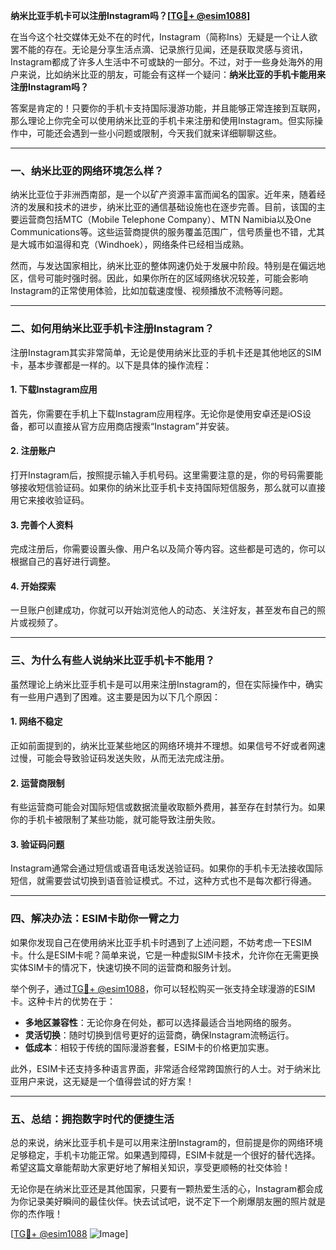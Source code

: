 **纳米比亚手机卡可以注册Instagram吗？[[TG💪+ @esim1088](https://t.me/s/esim1088)]**

在当今这个社交媒体无处不在的时代，Instagram（简称Ins）无疑是一个让人欲罢不能的存在。无论是分享生活点滴、记录旅行见闻，还是获取灵感与资讯，Instagram都成了许多人生活中不可或缺的一部分。不过，对于一些身处海外的用户来说，比如纳米比亚的朋友，可能会有这样一个疑问：**纳米比亚的手机卡能用来注册Instagram吗？**

答案是肯定的！只要你的手机卡支持国际漫游功能，并且能够正常连接到互联网，那么理论上你完全可以使用纳米比亚的手机卡来注册和使用Instagram。但实际操作中，可能还会遇到一些小问题或限制，今天我们就来详细聊聊这些。

---

### **一、纳米比亚的网络环境怎么样？**

纳米比亚位于非洲西南部，是一个以矿产资源丰富而闻名的国家。近年来，随着经济的发展和技术的进步，纳米比亚的通信基础设施也在逐步完善。目前，该国的主要运营商包括MTC（Mobile Telephone Company）、MTN Namibia以及One Communications等。这些运营商提供的服务覆盖范围广，信号质量也不错，尤其是大城市如温得和克（Windhoek），网络条件已经相当成熟。

然而，与发达国家相比，纳米比亚的整体网速仍处于发展中阶段。特别是在偏远地区，信号可能时强时弱。因此，如果你所在的区域网络状况较差，可能会影响Instagram的正常使用体验，比如加载速度慢、视频播放不流畅等问题。

---

### **二、如何用纳米比亚手机卡注册Instagram？**

注册Instagram其实非常简单，无论是使用纳米比亚的手机卡还是其他地区的SIM卡，基本步骤都是一样的。以下是具体的操作流程：

#### **1. 下载Instagram应用**
首先，你需要在手机上下载Instagram应用程序。无论你是使用安卓还是iOS设备，都可以直接从官方应用商店搜索“Instagram”并安装。

#### **2. 注册账户**
打开Instagram后，按照提示输入手机号码。这里需要注意的是，你的号码需要能够接收短信验证码。如果你的纳米比亚手机卡支持国际短信服务，那么就可以直接用它来接收验证码。

#### **3. 完善个人资料**
完成注册后，你需要设置头像、用户名以及简介等内容。这些都是可选的，你可以根据自己的喜好进行调整。

#### **4. 开始探索**
一旦账户创建成功，你就可以开始浏览他人的动态、关注好友，甚至发布自己的照片或视频了。

---

### **三、为什么有些人说纳米比亚手机卡不能用？**

虽然理论上纳米比亚手机卡是可以用来注册Instagram的，但在实际操作中，确实有一些用户遇到了困难。这主要是因为以下几个原因：

#### **1. 网络不稳定**
正如前面提到的，纳米比亚某些地区的网络环境并不理想。如果信号不好或者网速过慢，可能会导致验证码发送失败，从而无法完成注册。

#### **2. 运营商限制**
有些运营商可能会对国际短信或数据流量收取额外费用，甚至存在封禁行为。如果你的手机卡被限制了某些功能，就可能导致注册失败。

#### **3. 验证码问题**
Instagram通常会通过短信或语音电话发送验证码。如果你的手机卡无法接收国际短信，就需要尝试切换到语音验证模式。不过，这种方式也不是每次都行得通。

---

### **四、解决办法：ESIM卡助你一臂之力**

如果你发现自己在使用纳米比亚手机卡时遇到了上述问题，不妨考虑一下ESIM卡。什么是ESIM卡呢？简单来说，它是一种虚拟SIM卡技术，允许你在无需更换实体SIM卡的情况下，快速切换不同的运营商和服务计划。

举个例子，通过[TG💪+ @esim1088](https://t.me/s/esim1088)，你可以轻松购买一张支持全球漫游的ESIM卡。这种卡片的优势在于：

- **多地区兼容性**：无论你身在何处，都可以选择最适合当地网络的服务。
- **灵活切换**：随时切换到信号更好的运营商，确保Instagram流畅运行。
- **低成本**：相较于传统的国际漫游套餐，ESIM卡的价格更加实惠。

此外，ESIM卡还支持多种语言界面，非常适合经常跨国旅行的人士。对于纳米比亚用户来说，这无疑是一个值得尝试的好方案！

---

### **五、总结：拥抱数字时代的便捷生活**

总的来说，纳米比亚手机卡是可以用来注册Instagram的，但前提是你的网络环境足够稳定，手机卡功能正常。如果遇到障碍，ESIM卡就是一个很好的替代选择。希望这篇文章能帮助大家更好地了解相关知识，享受更顺畅的社交体验！

无论你是在纳米比亚还是其他国家，只要有一颗热爱生活的心，Instagram都会成为你记录美好瞬间的最佳伙伴。快去试试吧，说不定下一个刷爆朋友圈的照片就是你的杰作哦！

[[TG💪+ @esim1088](https://t.me/s/esim1088) ![Image](https://i.postimg.cc/4NQfJmqS/Snipaste-2025-05-13-00-14-12.png)]